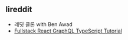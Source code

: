 ## lireddit
- 레딧 클론 with Ben Awad
- [Fullstack React GraphQL TypeScript Tutorial](https://youtu.be/I6ypD7qv3Z8)
